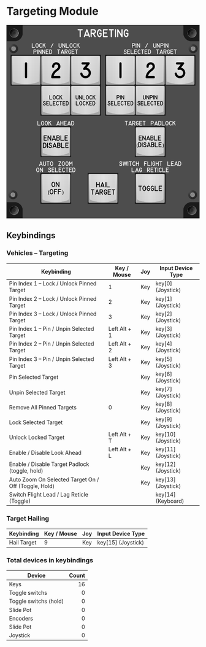 # Targeting Module


![Target Module](images/TargetingModule_120mmWidth.png)

## Keybindings

### Vehicles – Targeting

| Keybinding                                           |  Key / Mouse | Joy | Input Device Type     |
| ---------------------------------------------------- | ------------ | --- | --------------------- |
| Pin Index 1 – Lock / Unlock Pinned Target            | 1            | Key | key[0] (Joystick)     |
| Pin Index 2 – Lock / Unlock Pinned Target            | 2            | Key | key[1] (Joystick)     |
| Pin Index 3 – Lock / Unlock Pinned Target            | 3            | Key | key[2] (Joystick)     |
| Pin Index 1 – Pin / Unpin Selected Target            | Left Alt + 1 | Key | key[3] (Joystick)     |
| Pin Index 2 – Pin / Unpin Selected Target            | Left Alt + 2 | Key | key[4] (Joystick)     |
| Pin Index 3 – Pin / Unpin Selected Target            | Left Alt + 3 | Key | key[5] (Joystick)     |
| Pin Selected Target                                  |              | Key | key[6] (Joystick)     |
| Unpin Selected Target                                |              | Key | key[7] (Joystick)     |
| Remove All Pinned Targets                            | 0            | Key | key[8] (Joystick)     |
| Lock Selected Target                                 |              | Key | key[9] (Joystick)     |
| Unlock Locked Target                                 | Left Alt + T | Key | key[10] (Joystick)    |
| Enable / Disable Look Ahead                          | Left Alt + L | Key | key[11] (Joystick)    |
| Enable / Disable Target Padlock (toggle, hold)       |              | Key | key[12] (Joystick)    |
| Auto Zoom On Selected Target On / Off (Toggle, Hold) |              | Key | key[13] (Joystick)    |
| Switch Flight Lead / Lag Reticle (Toggle)            |              |     | key[14] (Keyboard)    |


### Target Hailing

| Keybinding                                           |  Key / Mouse | Joy | Input Device Type     |
| ---------------------------------------------------- | ------------ | --- | --------------------- |
| Hail Target                                          | 9            | Key | key[15] (Joystick)    |

### Total devices in keybindings

| Device                |  Count |
| --------------------- | -----: |
| Keys                  |     16 |
| Toggle switchs        |      0 |
| Toggle switchs (hold) |      0 |
| Slide Pot             |      0 |
| Encoders              |      0 |
| Slide Pot             |      0 |
| Joystick              |      0 |
